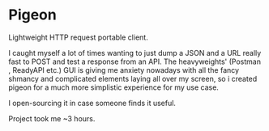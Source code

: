# Pigeon
 Lightweight HTTP request portable client.

I caught myself a lot of times wanting to just dump a JSON and a URL  really fast to POST and test a response from an API. The heavyweights' (Postman , ReadyAPI etc.) GUI is giving me anxiety nowadays with all the  fancy shmancy and complicated elements laying all over my screen, so i created pigeon for a much more simplistic experience for my use case.

I open-sourcing it in case someone finds it useful.

Project took me ~3 hours.
